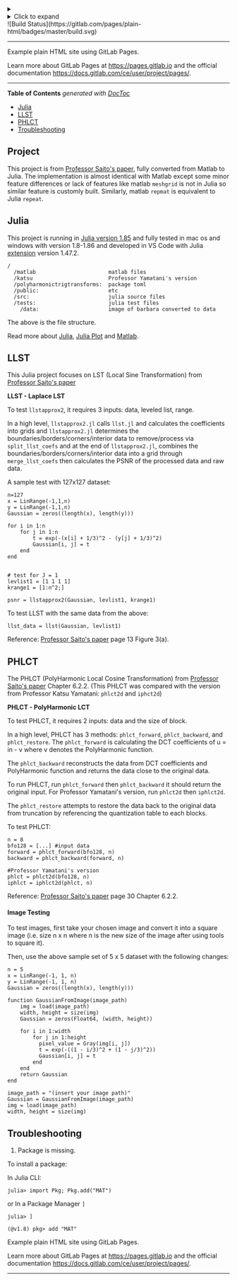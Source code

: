 <details><summary><details><summary>Click to expand</summary>
Click to expand
</details></summary>



</details>![Build Status](https://gitlab.com/pages/plain-html/badges/master/build.svg)

---

Example plain HTML site using GitLab Pages.

Learn more about GitLab Pages at https://pages.gitlab.io and the official
documentation https://docs.gitlab.com/ce/user/project/pages/.

---

<!-- START doctoc generated TOC please keep comment here to allow auto update -->
<!-- DON'T EDIT THIS SECTION, INSTEAD RE-RUN doctoc TO UPDATE -->
**Table of Contents**  *generated with [DocToc](https://github.com/thlorenz/doctoc)*

- [Julia](#julia)
- [LLST](#llst)
- [PHLCT](#phlct)
- [Troubleshooting](#troubleshooting)

<!-- END doctoc generated TOC please keep comment here to allow auto update -->
## Project
This project is from [Professor Saito's paper][paper], fully converted from Matlab to Julia. The implementation is almost identical with Matlab except 
some minor feature differences or lack of features like matlab `meshgrid` is not in Julia so similar
feature is customly built. Similarly, matlab `repmat` is equivalent to Julia `repeat`.

## Julia

This project is running in [Julia version 1.85][JuliaVersion] and fully tested in mac os and windows with version 1.8-1.86 and developed in VS Code with Julia [extension][JuliaExtension] version 1.47.2.


```
/
  /matlab                       matlab files
  /katsu                        Professor Yamatani's version
  /polyharmonictrigtransforms:  package toml
  /public:                      etc
  /src:                         julia source files
  /tests:                       julia test files
    /data:                      image of barbara converted to data
```

The above is the file structure. 

Read more about [Julia][JuliaDoc], [Julia Plot][JuliaPlot] and [Matlab][MatlabDoc].

## LLST

This Julia project focuses on LST (Local Sine Transformation) from [Professor Saito's paper][paper] 

**LLST - Laplace LST**

To test `llstapprox2`, it requires 3 inputs: data, leveled list, range.

In a high level, `llstapprox2.jl` calls `llst.jl` and calculates the coefficients into grids and
`llstapprox2.jl` determines the boundaries/borders/corners/interior data to remove/process via `split_llst_coefs` and 
at the end of `llstapprox2.jl`, combines the boundaries/borders/corners/interior data into a grid through `merge_llst_coefs` then calculates the PSNR of the processed data and raw data.

A sample test with 127x127 dataset:
```
n=127
x = LinRange(-1,1,n) 
y = LinRange(-1,1,n) 
Gaussian = zeros((length(x), length(y)))

for i in 1:n
    for j in 1:n
        t = exp(-(x[i] + 1/3)^2 - (y[j] + 1/3)^2)
        Gaussian[i, j] = t
    end
end


# test for J = 1
levlist1 = [1 1 1 1]
krange1 = [1:n^2;]

psnr = llstapprox2(Gaussian, levlist1, krange1)
```

To test LLST with the same data from the above:
```
llst_data = llst(Gaussian, levlist1)
```
Reference: [Professor Saito's paper][paper] page 13 Figure 3(a).

## PHLCT
The PHLCT (PolyHarmonic Local Cosine Transformation) from [Professor Saito's paper][paper] Chapter 6.2.2. (This PHLCT was compared with the version from Professor Katsu Yamatani: `phlct2d` and `iphct2d`)

**PHLCT - PolyHarmonic LCT**

To test PHLCT, it requires 2 inputs: data and the size of block.

In a high level, PHLCT has 3 methods: `phlct_forward`, `phlct_backward`, and `phlct_restore`.
The `phlct_forward` is calculating the DCT coefficients of u = in - v where v denotes the PolyHarmonic function. 

The `phlct_backward` reconstructs the data from DCT coefficients and PolyHarmonic function and returns the data close to the original data.

To run PHLCT, run `phlct_forward` then `phlct_backward` it should return the original input. 
For Professor Yamatani's version, run `phlct2d` then `iphlct2d`.

The `phlct_restore` attempts to restore the data back to the original data from truncation by referencing the quantization table to each blocks.

To test PHLCT:
```
n = 8
bfo128 = [...] #input data
forward = phlct_forward(bfo128, n)
backward = phlct_backward(forward, n)

#Professor Yamatani's version
phlct = phlct2d(bfo128, n)
iphlct = iphlct2d(phlct, n)
```

Reference: [Professor Saito's paper][paper] page 30 Chapter 6.2.2.

#### Image Testing

To test images, first take your chosen image and convert it into a square image (i.e. size n x n where n is the new size of the image after using tools to square it).

Then, use the above sample set of 5 x 5 dataset with the following changes:

```
n = 5
x = LinRange(-1, 1, n)
y = LinRange(-1, 1, n)
Gaussian = zeros((length(x), length(y)))
		
function GaussianFromImage(image_path)
    img = load(image_path)
    width, height = size(img)
    Gaussian = zeros(Float64, (width, height))
	
    for i in 1:width
        for j in 1:height
          pixel_value = Gray(img[i, j])
          t = exp(-((1 - i/3)^2 + (1 - j/3)^2))
          Gaussian[i, j] = t
        end
    end
    return Gaussian
end
	
image_path = "(insert your image path)"
Gaussian = GaussianFromImage(image_path)
img = load(image_path)
width, height = size(img)
```


## Troubleshooting

1. Package is missing. 

To install a package:

In Julia CLI:
```
julia> import Pkg; Pkg.add("MAT")
```
or
In a Package Manager `]`
```
julia> ]

(@v1.8) pkg> add "MAT"
```

Example plain HTML site using GitLab Pages.

Learn more about GitLab Pages at https://pages.gitlab.io and the official
documentation https://docs.gitlab.com/ce/user/project/pages/.

---



[paper]: https://www.math.ucdavis.edu/~saito/publications/saito_phlstrev.pdf
[JuliaVersion]: https://julialang.org/downloads/
[JuliaDoc]: https://docs.julialang.org/en/v1/
[JuliaExtension]: https://marketplace.visualstudio.com/items?itemName=julialang.language-julia
[MatlabDoc]: https://www.mathworks.com/help/matlab/
[JuliaPlot]: https://docs.juliaplots.org/stable/